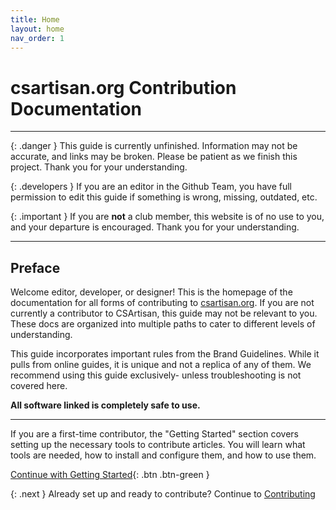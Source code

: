```yaml
---
title: Home
layout: home
nav_order: 1
---
```


# csartisan.org Contribution Documentation

***

{: .danger }
This guide is currently unfinished. Information may not be accurate, and links may be broken. Please be patient as we finish this project. Thank you for your understanding.

{: .developers }
If you are an editor in the Github Team, you have full permission to edit this guide if something is wrong, missing, outdated, etc.  

{: .important }
If you are __not__ a club member, this website is of no use to you, and your departure is encouraged. Thank you for your understanding.

***

## Preface

Welcome editor, developer, or designer! This is the homepage of the documentation for all forms of contributing to [csartisan.org](csartisan.org). If you are not currently a contributor to CSArtisan, this guide may not be relevant to you. These docs are organized into multiple paths to cater to different levels of understanding.

This guide incorporates important rules from the Brand Guidelines. While it pulls from online guides, it is unique and not a replica of any of them. We recommend using this guide exclusively- unless troubleshooting is not covered here.

__All software linked is completely safe to use.__

***

If you are a first-time contributor, the "Getting Started" section covers setting up the necessary tools to contribute articles. You will learn what tools are needed, how to install and configure them, and how to use them.
  
[Continue with Getting Started](./docs/getting-started/){: .btn .btn-green }

{: .next }
Already set up and ready to contribute? Continue to [Contributing](/docs/contributing/)
